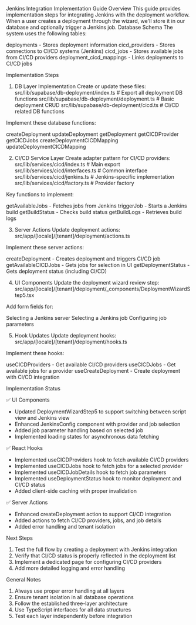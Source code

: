 Jenkins Integration Implementation Guide
Overview
This guide provides implementation steps for integrating Jenkins with the deployment workflow. When a user creates a deployment through the wizard, we'll store it in our database and optionally trigger a Jenkins job.
Database Schema
The system uses the following tables:

deployments - Stores deployment information
cicd_providers - Stores connections to CI/CD systems (Jenkins)
cicd_jobs - Stores available jobs from CI/CD providers
deployment_cicd_mappings - Links deployments to CI/CD jobs

Implementation Steps
1. DB Layer Implementation
Create or update these files:
src/lib/supabase/db-deployment/index.ts      # Export all deployment DB functions
src/lib/supabase/db-deployment/deployment.ts  # Basic deployment CRUD
src/lib/supabase/db-deployment/cicd.ts        # CI/CD related DB functions

Implement these database functions:

createDeployment
updateDeployment
getDeployment
getCICDProvider
getCICDJobs
createDeploymentCICDMapping
updateDeploymentCICDMapping

2. CI/CD Service Layer
Create adapter pattern for CI/CD providers:
src/lib/services/cicd/index.ts       # Main export
src/lib/services/cicd/interfaces.ts  # Common interface
src/lib/services/cicd/jenkins.ts     # Jenkins-specific implementation
src/lib/services/cicd/factory.ts     # Provider factory

Key functions to implement:

getAvailableJobs - Fetches jobs from Jenkins
triggerJob - Starts a Jenkins build
getBuildStatus - Checks build status
getBuildLogs - Retrieves build logs

3. Server Actions
Update deployment actions:
src/app/[locale]/[tenant]/deployment/actions.ts

Implement these server actions:

createDeployment - Creates deployment and triggers CI/CD job
getAvailableCICDJobs - Gets jobs for selection in UI
getDeploymentStatus - Gets deployment status (including CI/CD)

4. UI Components
Update the deployment wizard review step:
src/app/[locale]/[tenant]/deployment/_components/DeploymentWizardStep5.tsx

Add form fields for:

Selecting a Jenkins server
Selecting a Jenkins job
Configuring job parameters

5. Hook Updates
Update deployment hooks:
src/app/[locale]/[tenant]/deployment/hooks.ts

Implement these hooks:

useCICDProviders - Get available CI/CD providers
useCICDJobs - Get available jobs for a provider
useCreateDeployment - Create deployment with CI/CD integration

Implementation Status

✅ UI Components
- Updated DeploymentWizardStep5 to support switching between script view and Jenkins view
- Enhanced JenkinsConfig component with provider and job selection
- Added job parameter handling based on selected job
- Implemented loading states for asynchronous data fetching

✅ React Hooks
- Implemented useCICDProviders hook to fetch available CI/CD providers
- Implemented useCICDJobs hook to fetch jobs for a selected provider
- Implemented useCICDJobDetails hook to fetch job parameters
- Implemented useDeploymentStatus hook to monitor deployment and CI/CD status
- Added client-side caching with proper invalidation

✅ Server Actions
- Enhanced createDeployment action to support CI/CD integration
- Added actions to fetch CI/CD providers, jobs, and job details
- Added error handling and tenant isolation

Next Steps
1. Test the full flow by creating a deployment with Jenkins integration
2. Verify that CI/CD status is properly reflected in the deployment list
3. Implement a dedicated page for configuring CI/CD providers
4. Add more detailed logging and error handling

General Notes

1. Always use proper error handling at all layers
2. Ensure tenant isolation in all database operations
3. Follow the established three-layer architecture
4. Use TypeScript interfaces for all data structures
5. Test each layer independently before integration
